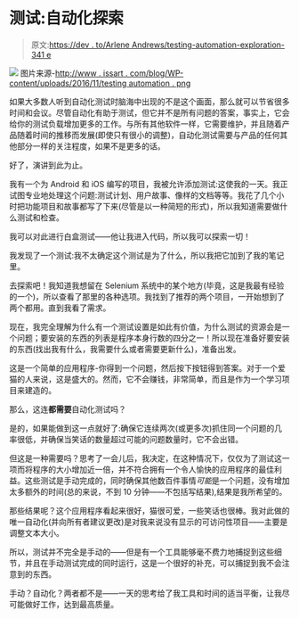 # 测试:自动化探索

> 原文:[https://dev . to/Arlene Andrews/testing-automation-exploration-341 e](https://dev.to/arleneandrews/testing-automation-exploration-341e)

[![](../Images/03903d29d0a50508114fb542f0ce7457.png)](https://www.ishir.com/blog/wp-content/uploads/2017/02/new1.jpg) 
图片来源-[http://www . issart . com/blog/WP-content/uploads/2016/11/testing automation . png](http://www.issart.com/blog/wp-content/uploads/2016/11/TestingAutomation.png)

如果大多数人听到自动化测试时脑海中出现的不是这个画面，那么就可以节省很多时间和会议。尽管自动化有助于测试，但它并不是所有问题的答案，事实上，它会给你的测试负载增加更多的工作。与所有其他软件一样，它需要维护，并且随着产品随着时间的推移而发展(即使只有很小的调整)，自动化测试需要与产品的任何其他部分一样的关注程度，如果不是更多的话。

好了，演讲到此为止。

我有一个为 Android 和 iOS 编写的项目，我被允许添加测试:这使我的一天。我正试图专业地处理这个问题:测试计划、用户故事、像样的文档等等。我花了几个小时把功能项目和故事都写了下来(尽管是以一种简短的形式)，所以我知道需要做什么测试和检查。

我可以对此进行白盒测试——他让我进入代码，所以我可以探索一切！

我发现了一个测试:我不太确定这个测试是为了什么，所以我把它加到了我的笔记里。

去探索吧！我知道我想留在 Selenium 系统中的某个地方(毕竟，这是我最有经验的一个)，所以查看了那里的各种选项。我找到了推荐的两个项目，一开始想到了两个都用。直到我看了需求。

现在，我完全理解为什么有一个测试设置是如此有价值，为什么测试的资源会是一个问题；要安装的东西的列表是程序本身行数的四分之一！所以现在准备好要安装的东西(找出我有什么，我需要什么或者需要更新什么)，准备出发。

这是一个简单的应用程序-你得到一个问题，然后按下按钮得到答案。对于一个爱猫的人来说，这是盛大的。然而，它不会赚钱，非常简单，而且是作为一个学习项目来建造的。

那么，这连**都需要**自动化测试吗？

是的，如果能做到这一点就好了:确保它连续两次(或更多次)抓住同一个问题的几率很低，并确保当笑话的数量超过可能的问题数量时，它不会出错。

但这是一种需要吗？思考了一会儿后，我决定，在这种情况下，仅仅为了测试这一项而将程序的大小增加近一倍，并不符合拥有一个令人愉快的应用程序的最佳利益。这些测试是手动完成的，同时确保其他数百件事情*可能*是一个问题，没有增加太多额外的时间(总的来说，不到 10 分钟——不包括写结果),结果是我所希望的。

那些结果呢？这个应用程序看起来很好，猫很可爱，一些笑话也很棒。我对此做的唯一自动化(并向所有者建议更改)是对我来说没有显示的可访问性项目——主要是调整文本大小。

所以，测试并不完全是手动的——但是有一个工具能够毫不费力地捕捉到这些细节，并且在手动测试完成的同时运行，这是一个很好的补充，可以捕捉到我不会注意到的东西。

手动？自动化？两者都不是——一天的思考给了我工具和时间的适当平衡，让我尽可能做好工作，达到最高质量。